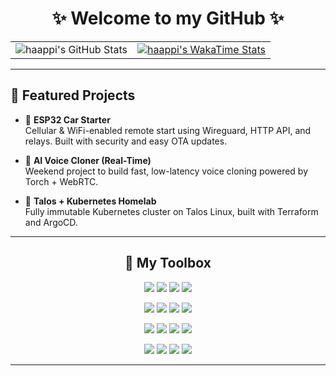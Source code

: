 <h1 align="center">✨ Welcome to my GitHub ✨</h1>

<table>
  <tr>
    <td align="center">
      <img src="https://github-readme-stats.vercel.app/api?username=haappi&show_icons=true&theme=buefy&hide_border=true&hide_title=true" alt="haappi's GitHub Stats" />
    </td>
    <td align="center">
      <a href="https://wakatime.com/@haappi">
        <img src="https://github-readme-stats.vercel.app/api/wakatime?username=haappi&hide_title=true&layout=compact&langs_count=6&hide_progress=true&display_format=percent" alt="haappi's WakaTime Stats" />
      </a>
    </td>
  </tr>
</table>

<hr/>

## 🔧 Featured Projects

- 🚗 **ESP32 Car Starter**  
  Cellular & WiFi-enabled remote start using Wireguard, HTTP API, and relays. Built with security and easy OTA updates.

- 🧠 **AI Voice Cloner (Real-Time)**  
  Weekend project to build fast, low-latency voice cloning powered by Torch + WebRTC.

- 🧰 **Talos + Kubernetes Homelab**  
  Fully immutable Kubernetes cluster on Talos Linux, built with Terraform and ArgoCD.


<hr/>

<h2 align="center">🧰 My Toolbox</h2>

<p align="center">
  <img src="https://img.shields.io/badge/Java-ec775c?style=for-the-badge&logo=openjdk&logoColor=white" />
  <img src="https://img.shields.io/badge/Kotlin-8d74c1?style=for-the-badge&logo=kotlin&logoColor=white" />
  <img src="https://img.shields.io/badge/Python-407dac?style=for-the-badge&logo=python&logoColor=white" />
  <img src="https://img.shields.io/badge/TypeScript-007ACC?style=for-the-badge&logo=typescript&logoColor=white" />
</p>

<p align="center">
  <img src="https://img.shields.io/badge/MongoDB-4ea94b?style=for-the-badge&logo=mongodb&logoColor=white" />
  <img src="https://img.shields.io/badge/PostgreSQL-3f5f7f?style=for-the-badge&logo=postgresql&logoColor=white" />
  <img src="https://img.shields.io/badge/SQLite-6c7ea4?style=for-the-badge&logo=sqlite&logoColor=white" />
  <img src="https://img.shields.io/badge/Redis-dd0031?style=for-the-badge&logo=redis&logoColor=white" />
</p>

<p align="center">
  <img src="https://img.shields.io/badge/TailwindCSS-38b2ac?style=for-the-badge&logo=tailwind-css&logoColor=white" />
  <img src="https://img.shields.io/badge/Docker-2396ED?style=for-the-badge&logo=docker&logoColor=white" />
  <img src="https://img.shields.io/badge/Kubernetes-326ce5?style=for-the-badge&logo=kubernetes&logoColor=white" />
  <img src="https://img.shields.io/badge/GitHub%20Actions-2088FF?style=for-the-badge&logo=github-actions&logoColor=white" />
</p>

<p align="center">
  <img src="https://img.shields.io/badge/AWS-232f3e?style=for-the-badge&logo=amazonwebservices&logoColor=white" />
  <img src="https://img.shields.io/badge/Terraform-5c4ee5?style=for-the-badge&logo=terraform&logoColor=white" />
  <img src="https://img.shields.io/badge/Ansible-ee0000?style=for-the-badge&logo=ansible&logoColor=white" />
  <img src="https://img.shields.io/badge/Git-f05032?style=for-the-badge&logo=git&logoColor=white" />
</p>

<hr/>
